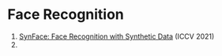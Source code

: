 # Face Recognition
1. [SynFace: Face Recognition with Synthetic Data](https://arxiv.org/abs/2108.07960) (ICCV 2021)
2. 
